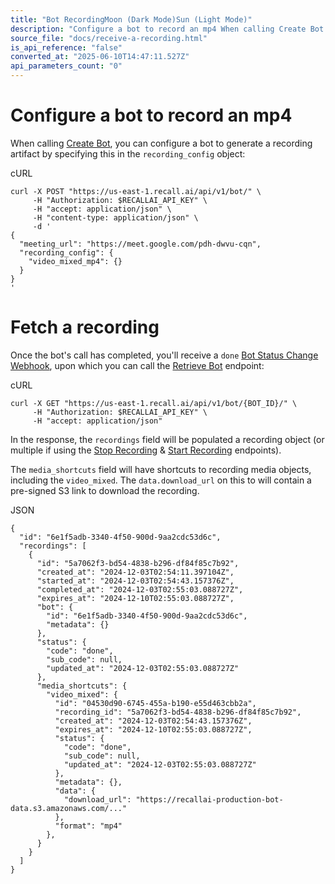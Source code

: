 ```yaml
---
title: "Bot RecordingMoon (Dark Mode)Sun (Light Mode)"
description: "Configure a bot to record an mp4 When calling Create Bot , you can configure a bot to generate a recording artifact by specifying this in the recording_config object: curl -X POST \"https://us-east-1.recall.ai/api/v1/bot/\" \ -H \"Authorization: $RECALLAI_API_KEY\" \ -H \"accept: application/json\" \ -H \"..."
source_file: "docs/receive-a-recording.html"
is_api_reference: "false"
converted_at: "2025-06-10T14:47:11.527Z"
api_parameters_count: "0"
---
```

# Configure a bot to record an mp4

[](#configure-a-bot-to-record-an-mp4)

When calling [Create Bot](/reference/bot_create.md), you can configure a bot to generate a recording artifact by specifying this in the `recording_config` object:

cURL

```
curl -X POST "https://us-east-1.recall.ai/api/v1/bot/" \
     -H "Authorization: $RECALLAI_API_KEY" \
     -H "accept: application/json" \
     -H "content-type: application/json" \
     -d '
{
  "meeting_url": "https://meet.google.com/pdh-dwvu-cqn",
  "recording_config": {
    "video_mixed_mp4": {}
  }
}
'

```

# Fetch a recording

[](#fetch-a-recording)

Once the bot's call has completed, you'll receive a `done` [Bot Status Change Webhook](/docs/status-change-webhooks-setup-verification.md), upon which you can call the [Retrieve Bot](/reference/bot_retrieve.md) endpoint:

cURL

```
curl -X GET "https://us-east-1.recall.ai/api/v1/bot/{BOT_ID}/" \
     -H "Authorization: $RECALLAI_API_KEY" \
     -H "accept: application/json"

```

In the response, the `recordings` field will be populated a recording object (or multiple if using the [Stop Recording](/reference/bot_stop_recording_create.md) & [Start Recording](/reference/bot_start_recording_create.md) endpoints).

The `media_shortcuts` field will have shortcuts to recording media objects, including the `video_mixed`. The `data.download_url` on this to will contain a pre-signed S3 link to download the recording.

JSON

```
{
  "id": "6e1f5adb-3340-4f50-900d-9aa2cdc53d6c",
  "recordings": [
    {
      "id": "5a7062f3-bd54-4838-b296-df84f85c7b92",
      "created_at": "2024-12-03T02:54:11.397104Z",
      "started_at": "2024-12-03T02:54:43.157376Z",
      "completed_at": "2024-12-03T02:55:03.088727Z",
      "expires_at": "2024-12-10T02:55:03.088727Z",
      "bot": {
        "id": "6e1f5adb-3340-4f50-900d-9aa2cdc53d6c",
        "metadata": {}
      },
      "status": {
        "code": "done",
        "sub_code": null,
        "updated_at": "2024-12-03T02:55:03.088727Z"
      },
      "media_shortcuts": {
        "video_mixed": {
          "id": "04530d90-6745-455a-b190-e55d463cbb2a",
          "recording_id": "5a7062f3-bd54-4838-b296-df84f85c7b92",
          "created_at": "2024-12-03T02:54:43.157376Z",
          "expires_at": "2024-12-10T02:55:03.088727Z",
          "status": {
            "code": "done",
            "sub_code": null,
            "updated_at": "2024-12-03T02:55:03.088727Z"
          },
          "metadata": {},
          "data": {
            "download_url": "https://recallai-production-bot-data.s3.amazonaws.com/..."
          },
          "format": "mp4"
        },
      }
    }
  ]
}

```
